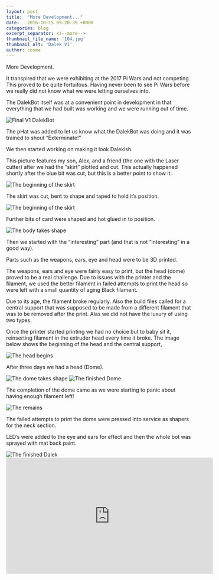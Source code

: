```yaml
---
layout: post
title:  "More Development..."
date:   2016-10-15 09:20:39 +0000
categories: blog
excerpt_separator: <!--more-->
thumbnail_file_name: '104.jpg'
thumbnail_alt: 'Dalek V1'
author: cosma
---
```



More Development.
<!--more-->

It transpired that we were exhibiting at the 2017 Pi Wars and not competing.  This proved to be quite fortuitous.  Having never been to see Pi Wars before we really did not know what we were letting ourselves into.

The DalekBot itself was at a convenient point in development in that everything that we had built was working and we were running out of time.

<img src="/assets/images/sz_large/107.jpg" alt="Final V1 DalekBot" >

The pHat was added to let us know what the DalekBot was doing and it was trained to shout “Exterminate!”

We then started working on making it look Dalekish.

This picture features my son, Alex, and a friend (the one with the Laser cutter) after we had the “skirt” plotted and cut.  This actually happened shortly after the blue bit was cut, but this is a better point to show it.

<img src="/assets/images/sz_large/106.jpg" alt="The beginning of the skirt" >

The skirt was cut, bent to shape and taped to hold it’s position.

<img src="/assets/images/sz_large/108.jpg" alt="The beginning of the skirt" >

Further bits of card were shaped and hot glued in to position.

<img src="/assets/images/sz_large/110.jpg" alt="The body takes shape" >

Then we started with the “interesting” part (and that is not “interesting” in a good way).

Parts such as the weapons, ears, eye and head were to be 3D printed.

The weapons, ears and eye were fairly easy to print, but the head (dome) proved to be a real challenge.  Due to issues with the printer and the filament, we used the better filament in failed attempts to print the head so were left with a small quantity of aging Black filament.  

Due to its age, the filament broke regularly.  Also the build files called for a central support that was supposed to be made from a different filament that was to be removed after the print.  Alas we did not have the luxury of using two types.

Once the printer started printing we had no choice but to baby sit it, reinserting filament in the extruder head every time it broke.  The image below shows the beginning of the head and the central support,

<img src="/assets/images/sz_large/111.jpg" alt="The head begins" >

After three days we had a head (Dome).

<img src="/assets/images/sz_large/112.jpg" alt="The dome takes shape" >

<img src="/assets/images/sz_large/113.jpg" alt="The finished Dome" >

The completion of the dome came as we were starting to panic about having enough filament left!

<img src="/assets/images/sz_large/112a.jpg" alt="The remains" >

The failed attempts to print the dome were pressed into service as shapers for the neck section.

LED’s were added to the eye and ears for effect and then the whole bot was sprayed with mat back paint.

<img src="/assets/images/sz_large/114.jpg" alt="The finished Dalek" >

<div class="videoWrapper">
    <!-- Copy & Pasted from YouTube -->
<iframe width="560" height="315" src="https://www.youtube.com/embed/gGsmTVTXqmA" frameborder="0" gesture="media" allow="encrypted-media" allowfullscreen></iframe></div>
